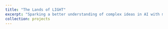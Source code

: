 ```yaml
---
title: "The Lands of LIGHT"
excerpt: "Sparking a better understanding of complex ideas in AI with metaphorical thinking.<br/><img src='/images/LIGHTS_lands.png'>"
collection: projects
---
```


 <!---
developing machine learning projects through
building an artificial world

it complements the submission with new visualization tools, which improve clarity, content delivery,
and interactivity. The key point of worldbuilding is to encourage metaphorical thinking, which can
spark a better understanding of complex ideas by associating an unfamiliar idea with one that is
commonplace. This is one of the fastest ways to build practical intuition around machine learning,
addressing the transparency and explainability issues.

--->
